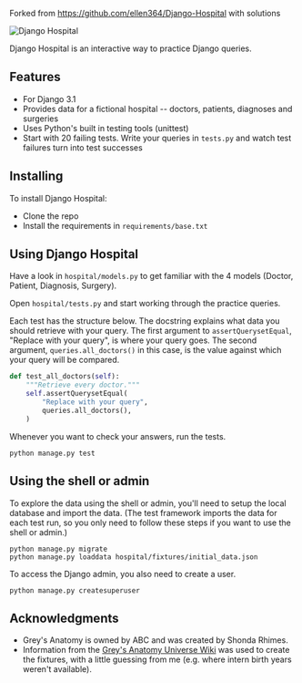 Forked from https://github.com/ellen364/Django-Hospital
with solutions

![Django Hospital](./django_hospital_logo.png)

Django Hospital is an interactive way to practice Django queries.

## Features

- For Django 3.1
- Provides data for a fictional hospital -- doctors, patients, diagnoses and surgeries
- Uses Python's built in testing tools (unittest)
- Start with 20 failing tests. Write your queries in `tests.py` and watch test failures turn into test successes

## Installing

To install Django Hospital:

- Clone the repo
- Install the requirements in `requirements/base.txt`

## Using Django Hospital

Have a look in `hospital/models.py` to get familiar with the 4 models (Doctor, Patient, Diagnosis, Surgery).

Open `hospital/tests.py` and start working through the practice queries.

Each test has the structure below. The docstring explains what data you should retrieve with your query. The first argument to `assertQuerysetEqual`, "Replace with your query", is where your query goes. The second argument, `queries.all_doctors()` in this case, is the value against which your query will be compared.

```python
def test_all_doctors(self):
    """Retrieve every doctor."""
    self.assertQuerysetEqual(
        "Replace with your query",
        queries.all_doctors(),
    )
```

Whenever you want to check your answers, run the tests.

```
python manage.py test
```

## Using the shell or admin

To explore the data using the shell or admin, you'll need to setup the local database and import the data. (The test framework imports the data for each test run, so you only need to follow these steps if you want to use the shell or admin.)

```
python manage.py migrate
python manage.py loaddata hospital/fixtures/initial_data.json
```

To access the Django admin, you also need to create a user.

```
python manage.py createsuperuser
```

## Acknowledgments

- Grey's Anatomy is owned by ABC and was created by Shonda Rhimes.
- Information from the [Grey's Anatomy Universe Wiki] was used to create the fixtures, with a little guessing from me (e.g. where intern birth years weren't available).

[issue]: https://github.com/ellen364/Django-Hospital/issues/new
[grey's anatomy universe wiki]: http://greysanatomy.wikia.com/wiki/Grey%27s_Anatomy_Universe_Wiki
